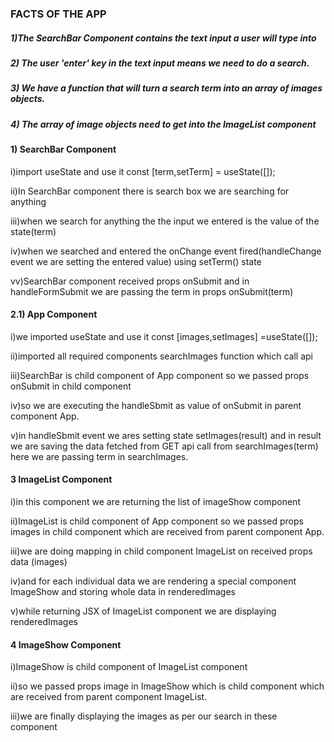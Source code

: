 ### FACTS OF THE APP

##### 1)The SearchBar Component contains the text input a user will type into

##### 2) The user 'enter' key in the text input means we need to do a search.

##### 3) We have a function that will turn a search term into an array of images objects.

##### 4) The array of image objects need to get into the ImageList component


#### 1) SearchBar Component
i)import useState and use it
const [term,setTerm] = useState([]);

ii)In SearchBar component there is search box we are searching for anything

iii)when we search for anything the the input we entered is the value of the state(term)

iv)when we searched and entered the onChange event fired(handleChange event we are setting the entered value) using setTerm() state

vv)SearchBar component received props onSubmit
and in handleFormSubmit we are passing the term in props
onSubmit(term)



#### 2.1) App Component
i)we imported useState and use it
  const [images,setImages] =useState([]);

ii)imported all required components searchImages function which call api

iii)SearchBar is child component of App component so we passed props onSubmit in child component

iv)so we are executing the handleSbmit as value of onSubmit in parent component App.

v)in handleSbmit event we ares setting state setImages(result)
and in result we are saving the data fetched from GET api call from searchImages(term)
here we are passing term in searchImages.


#### 3 ImageList Component

i)in this component we are returning the list of imageShow component

ii)ImageList is child component of App component so we passed props images in child component
which are received from parent component App.

iii)we are doing mapping in child component ImageList on received props data (images)

iv)and for each individual data we are rendering a special component ImageShow and storing whole data in renderedImages

v)while returning JSX of ImageList component we are displaying renderedImages


#### 4 ImageShow Component

i)ImageShow is child component of ImageList component 

ii)so we passed props image in ImageShow which is child component
which are received from parent component ImageList.

iii)we are finally displaying the images as per our search in these component
